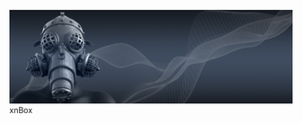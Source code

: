 ![banner-5185767_1920](https://raw.githubusercontent.com/xnbox/xnbox/master/banner-5185767_1920.jpg)
xnBox
